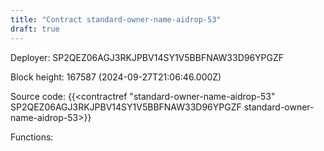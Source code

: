 ```yaml
---
title: "Contract standard-owner-name-aidrop-53"
draft: true
---
```

Deployer: SP2QEZ06AGJ3RKJPBV14SY1V5BBFNAW33D96YPGZF


 



Block height: 167587 (2024-09-27T21:06:46.000Z)

Source code: {{<contractref "standard-owner-name-aidrop-53" SP2QEZ06AGJ3RKJPBV14SY1V5BBFNAW33D96YPGZF standard-owner-name-aidrop-53>}}

Functions:


